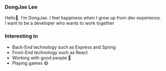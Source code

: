 ### DongJae Lee 

Hello👋. I'm DongJae. I feel happiness when I grow up from dev experience.
I want to be a developer who wants to work together

### Interesting in
* Back-End technology such as Express and Spring
* Front-End technology such as React
* Working with good people 👯
* Playing games 😄


<!--
**LouiMinister/LouiMinister** is a ✨ _special_ ✨ repository because its `README.md` (this file) appears on your GitHub profile.

Here are some ideas to get you started:

- 🔭 I’m currently working on ...
- 🌱 I’m currently learning ...
- 👯 I’m looking to collaborate on ...
- 🤔 I’m looking for help with ...
- 💬 Ask me about ...
- 📫 How to reach me: ...
- 😄 Pronouns: ...
- ⚡ Fun fact: ...
-->
